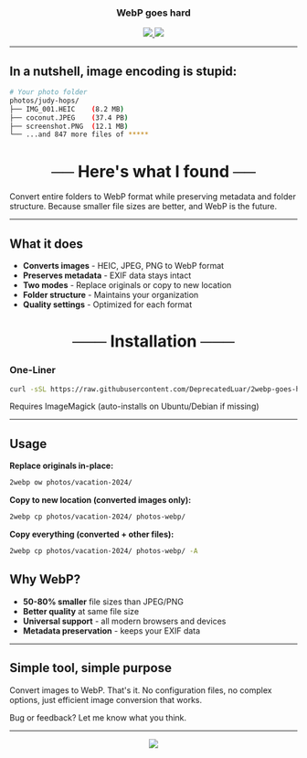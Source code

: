 <h3 align="center">WebP goes hard</h3>

<p align="center">
  <a href="https://github.com/DeprecatedLuar/2webp-goes-hard/stargazers">
    <img src="https://img.shields.io/github/stars/DeprecatedLuar/2webp-goes-hard?style=for-the-badge&logo=github&color=1f6feb&logoColor=white&labelColor=black"/>
  </a>
  <a href="https://github.com/DeprecatedLuar/2webp-goes-hard/blob/main/LICENSE">
    <img src="https://img.shields.io/github/license/DeprecatedLuar/2webp-goes-hard?style=for-the-badge&color=green&labelColor=black"/>
  </a>
</p>

---

## **In a nutshell,** image encoding is stupid:

```bash
# Your photo folder
photos/judy-hops/
├── IMG_001.HEIC    (8.2 MB)
├── coconut.JPEG    (37.4 PB)
├── screenshot.PNG  (12.1 MB)
└── ...and 847 more files of *****
```

<h1 align="center">── Here's what I found ──</h1>

Convert entire folders to WebP format while preserving metadata and folder structure. Because smaller file sizes are better, and WebP is the future.

---

## What it does

- **Converts images** - HEIC, JPEG, PNG to WebP format
- **Preserves metadata** - EXIF data stays intact
- **Two modes** - Replace originals or copy to new location
- **Folder structure** - Maintains your organization
- **Quality settings** - Optimized for each format

<h1 align="center">─── Installation ───</h1>

### One-Liner
```bash
curl -sSL https://raw.githubusercontent.com/DeprecatedLuar/2webp-goes-hard/main/install.sh | bash
```

Requires ImageMagick (auto-installs on Ubuntu/Debian if missing)

---

## Usage

**Replace originals in-place:**
```bash
2webp ow photos/vacation-2024/
```

**Copy to new location (converted images only):**
```bash
2webp cp photos/vacation-2024/ photos-webp/
```

**Copy everything (converted + other files):**
```bash
2webp cp photos/vacation-2024/ photos-webp/ -A
```

## Why WebP?

- **50-80% smaller** file sizes than JPEG/PNG
- **Better quality** at same file size
- **Universal support** - all modern browsers and devices
- **Metadata preservation** - keeps your EXIF data

---

## Simple tool, simple purpose

Convert images to WebP. That's it. No configuration files, no complex options, just efficient image conversion that works.

Bug or feedback? Let me know what you think.

---

<p align="center">
  <a href="https://github.com/DeprecatedLuar/2webp-goes-hard/issues">
    <img src="https://img.shields.io/badge/Found%20a%20bug%3F-Report%20it!-red?style=for-the-badge&logo=github&logoColor=white&labelColor=black"/>
  </a>
</p>